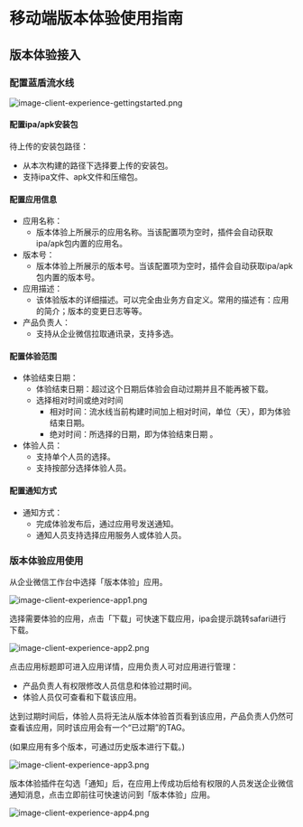 # **移动端版本体验使用指南**

## **版本体验接入**
### **配置蓝盾流水线**
![image-client-experience-gettingstarted.png](../../.gitbook/assets/image-client-experience-gettingstarted.png)

#### **配置ipa/apk安装包**
待上传的安装包路径：
- 从本次构建的路径下选择要上传的安装包。
- 支持ipa文件、apk文件和压缩包。

#### **配置应用信息**
- 应用名称：
    - 版本体验上所展示的应用名称。当该配置项为空时，插件会自动获取ipa/apk包内置的应用名。
- 版本号：
    - 版本体验上所展示的版本号。当该配置项为空时，插件会自动获取ipa/apk包内置的版本号。
- 应用描述：
    - 该体验版本的详细描述。可以完全由业务方自定义。常用的描述有：应用的简介；版本的变更日志等等。
- 产品负责人：
    - 支持从企业微信拉取通讯录，支持多选。

#### **配置体验范围**
- 体验结束日期：
    - 体验结束日期：超过这个日期后体验会自动过期并且不能再被下载。
    - 选择相对时间或绝对时间
        - 相对时间：流水线当前构建时间加上相对时间，单位（天），即为体验结束日期。
        - 绝对时间：所选择的日期，即为体验结束日期 。
- 体验人员：
    - 支持单个人员的选择。
    - 支持按部分选择体验人员。

#### **配置通知方式** 

- 通知方式：
    - 完成体验发布后，通过应用号发送通知。
    - 通知人员支持选择应用服务人或体验人员。


### **版本体验应用使用**
从企业微信工作台中选择「版本体验」应用。


![image-client-experience-app1.png](../../.gitbook/assets/image-client-experience-app1.png)


选择需要体验的应用，点击「下载」可快速下载应用，ipa会提示跳转safari进行下载。


![image-client-experience-app2.png](../../.gitbook/assets/image-client-experience-app2.png)
 

 点击应用标题即可进入应用详情，应用负责人可对应用进行管理：
   - 产品负责人有权限修改人员信息和体验过期时间。
   - 体验人员仅可查看和下载该应用。

达到过期时间后，体验人员将无法从版本体验首页看到该应用，产品负责人仍然可查看该应用，同时该应用会有一个“已过期”的TAG。

(如果应用有多个版本，可通过历史版本进行下载。)


![image-client-experience-app3.png](../../.gitbook/assets/image-client-experience-app3.png)

版本体验插件在勾选「通知」后，在应用上传成功后给有权限的人员发送企业微信通知消息，点击立即前往可快速访问到「版本体验」应用。

![image-client-experience-app4.png](../../.gitbook/assets/image-client-experience-app4.png)